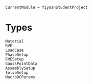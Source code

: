 ```@meta
CurrentModule = YiyuanStudentProject
```

# Types

```@docs
Material
RVE
LoadCase
PhaseSetup
RVESetup
GaussPointData
AssemblySetup
SolveSetup
MacroBCParams
```